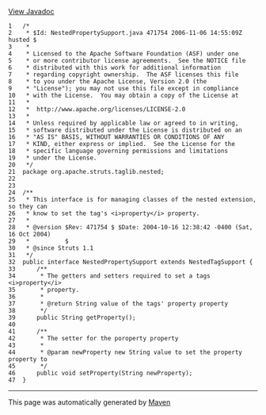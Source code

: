 [View Javadoc](../../../../../../apidocs/org/apache/struts/taglib/nested/NestedPropertySupport.html.md)


    1   /*
    2    * $Id: NestedPropertySupport.java 471754 2006-11-06 14:55:09Z husted $
    3    *
    4    * Licensed to the Apache Software Foundation (ASF) under one
    5    * or more contributor license agreements.  See the NOTICE file
    6    * distributed with this work for additional information
    7    * regarding copyright ownership.  The ASF licenses this file
    8    * to you under the Apache License, Version 2.0 (the
    9    * "License"); you may not use this file except in compliance
    10   * with the License.  You may obtain a copy of the License at
    11   *
    12   *  http://www.apache.org/licenses/LICENSE-2.0
    13   *
    14   * Unless required by applicable law or agreed to in writing,
    15   * software distributed under the License is distributed on an
    16   * "AS IS" BASIS, WITHOUT WARRANTIES OR CONDITIONS OF ANY
    17   * KIND, either express or implied.  See the License for the
    18   * specific language governing permissions and limitations
    19   * under the License.
    20   */
    21  package org.apache.struts.taglib.nested;
    22  
    23  
    24  /**
    25   * This interface is for managing classes of the nested extension, so they can
    26   * know to set the tag's <i>property</i> property.
    27   *
    28   * @version $Rev: 471754 $ $Date: 2004-10-16 12:38:42 -0400 (Sat, 16 Oct 2004)
    29   *          $
    30   * @since Struts 1.1
    31   */
    32  public interface NestedPropertySupport extends NestedTagSupport {
    33      /**
    34       * The getters and setters required to set a tags <i>property</i>
    35       * property.
    36       *
    37       * @return String value of the tags' property property
    38       */
    39      public String getProperty();
    40  
    41      /**
    42       * The setter for the poroperty property
    43       *
    44       * @param newProperty new String value to set the property property to
    45       */
    46      public void setProperty(String newProperty);
    47  }

------------------------------------------------------------------------

This page was automatically generated by [Maven](http://maven.apache.org/)
